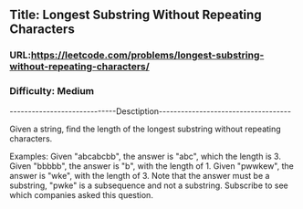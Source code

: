 ## Title: Longest Substring Without Repeating Characters

### URL:https://leetcode.com/problems/longest-substring-without-repeating-characters/
### Difficulty: Medium

-----------------------------Desctiption------------------------------------

Given a string, find the length of the longest substring without repeating characters.

Examples:
Given "abcabcbb", the answer is "abc", which the length is 3.
Given "bbbbb", the answer is "b", with the length of 1.
Given "pwwkew", the answer is "wke", with the length of 3. Note that the answer
must be a substring, "pwke" is a subsequence and not a substring.
Subscribe to see which companies asked this question.
